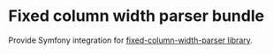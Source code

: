 # Fixed column width parser bundle


Provide Symfony integration for [fixed-column-width-parser library](https://github.com/t-geindre/fixed-column-width-parser).
